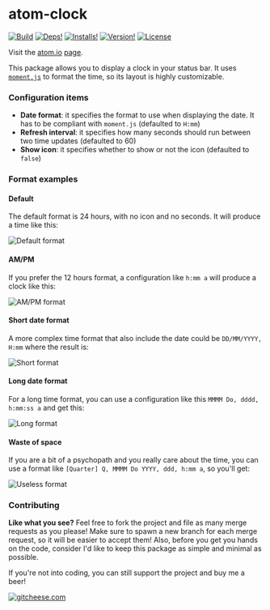 # atom-clock
[![Build](https://img.shields.io/travis/b3by/atom-clock.svg?style=flat-square)](https://travis-ci.org/b3by/atom-clock)
[![Deps!](https://img.shields.io/david/b3by/atom-clock.svg?style=flat-square)](https://david-dm.org/b3by/atom-clock)
[![Installs!](https://img.shields.io/apm/dm/atom-clock.svg?style=flat-square)](https://atom.io/packages/atom-clock)
[![Version!](https://img.shields.io/apm/v/atom-clock.svg?style=flat-square)](https://atom.io/packages/atom-clock)
[![License](https://img.shields.io/apm/l/atom-clock.svg?style=flat-square)](https://github.com/b3by/atom-clock/blob/master/LICENSE.md)

Visit the [atom.io](https://atom.io/) [page](https://atom.io/packages/atom-clock).

This package allows you to display a clock in your status bar.
It uses [`moment.js`](http://momentjs.com/) to format the time, so its layout is
highly customizable.

### Configuration items
* **Date format**: it specifies the format to use when displaying the date. It has to
be compliant with `moment.js` (defaulted to `H:mm`)
* **Refresh interval**: it specifies how many seconds should run between two time
updates (defaulted to 60)
* **Show icon**: it specifies whether to show or not the icon (defaulted to `false`)

### Format examples

#### Default
The default format is 24 hours, with no icon and no seconds. It will produce a
time like this:

![Default format](https://raw.githubusercontent.com/b3by/atom-clock/master/images/default.png?raw=true)

#### AM/PM

If you prefer the 12 hours format, a configuration like `h:mm a` will produce
a clock like this:

![AM/PM format](https://raw.githubusercontent.com/b3by/atom-clock/master/images/ampm.png?raw=true)

#### Short date format
A more complex time format that also include the date could be `DD/MM/YYYY, H:mm`
where the result is:

![Short format](https://raw.githubusercontent.com/b3by/atom-clock/master/images/short.png?raw=true)

#### Long date format
For a long time format, you can use a configuration like this
`MMMM Do, dddd, h:mm:ss a` and get this:

![Long format](https://raw.githubusercontent.com/b3by/atom-clock/master/images/long.png?raw=true)

#### Waste of space
If you are a bit of a psychopath and you really care about the time, you can use
a format like `[Quarter] Q, MMMM Do YYYY, ddd, h:mm a`, so you'll get:

![Useless format](https://raw.githubusercontent.com/b3by/atom-clock/master/images/useless.png?raw=true)

### Contributing
**Like what you see?** Feel free to fork the project and file as many merge requests as you please! Make sure to spawn a new branch for each merge request, so it will be easier to accept them! Also, before you get you hands on the code, consider I'd like to keep this package as simple and minimal as possible.

If you're not into coding, you can still support the project and buy me a beer!

[![gitcheese.com](https://api.gitcheese.com/v1/projects/02a01ca0-951a-402b-9a07-4a4f8e2bf45d/badges?type=1&size=xs)](https://www.gitcheese.com/app/#/projects/02a01ca0-951a-402b-9a07-4a4f8e2bf45d/pledges/create)

